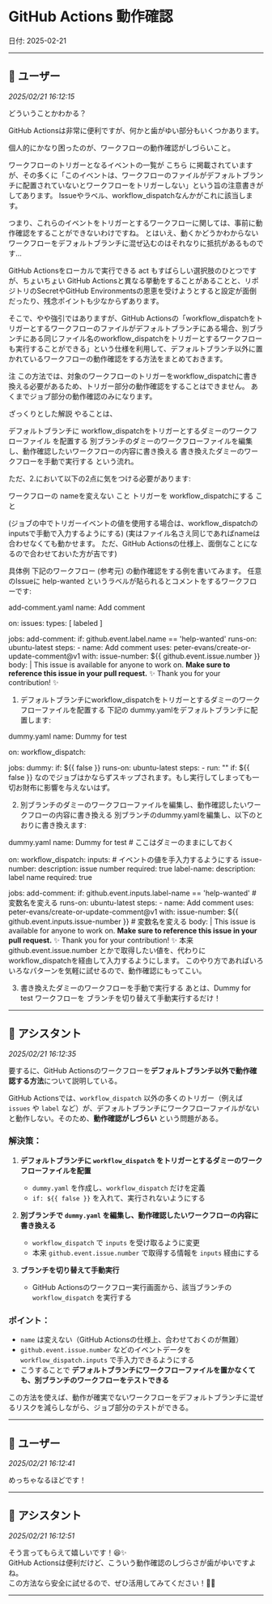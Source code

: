 # GitHub Actions 動作確認

日付: 2025-02-21

---

## 👤 ユーザー
*2025/02/21 16:12:15*

どういうことかわかる？

GitHub Actionsは非常に便利ですが、何かと歯がゆい部分もいくつかあります。

個人的にかなり困ったのが、ワークフローの動作確認がしづらいこと。

ワークフローのトリガーとなるイベントの一覧が こちら に掲載されていますが、その多くに「このイベントは、ワークフローのファイルがデフォルトブランチに配置されていないとワークフローをトリガーしない」という旨の注意書きがしてあります。
Issueやラベル、workflow_dispatchなんかがこれに該当します。

つまり、これらのイベントをトリガーとするワークフローに関しては、事前に動作確認をすることができないわけですね。
とはいえ、動くかどうかわからないワークフローをデフォルトブランチに混ぜ込むのはそれなりに抵抗があるものです...

GitHub Actionsをローカルで実行できる act もすばらしい選択肢のひとつですが、ちょいちょい GitHub Actionsと異なる挙動をすることがあることと、リポジトリのSecretやGitHub Environmentsの恩恵を受けようとすると設定が面倒だったり、残念ポイントも少なからずあります。


そこで、やや強引ではありますが、GitHub Actionsの「workflow_dispatchをトリガーとするワークフローのファイルがデフォルトブランチにある場合、別ブランチにある同じファイル名のworkflow_dispatchをトリガーとするワークフローも実行することができる」という仕様を利用して、デフォルトブランチ以外に置かれているワークフローの動作確認をする方法をまとめておきます。

注
この方法では、対象のワークフローのトリガーをworkflow_dispatchに書き換える必要があるため、トリガー部分の動作確認をすることはできません。
あくまでジョブ部分の動作確認のみになります。

ざっくりとした解説
やることは、

デフォルトブランチに workflow_dispatchをトリガーとするダミーのワークフローファイル を配置する
別ブランチのダミーのワークフローファイルを編集し、動作確認したいワークフローの内容に書き換える
書き換えたダミーのワークフローを手動で実行する
という流れ。

ただ、2.において以下の2点に気をつける必要があります:

ワークフローの nameを変えない こと
トリガーを workflow_dispatchにする こと

(ジョブの中でトリガーイベントの値を使用する場合は、workflow_dispatchのinputsで手動で入力するようにする)
(実はファイル名さえ同じであればnameは合わせなくても動かせます。
ただ、GitHub Actionsの仕様上、面倒なことになるので合わせておいた方が吉です)

具体例
下記のワークフロー (参考元) の動作確認をする例を書いてみます。
任意のIssueに help-wanted というラベルが貼られるとコメントをするワークフローです:

add-comment.yaml
name: Add comment

on:
  issues:
    types: [ labeled ]

jobs:
  add-comment:
    if: github.event.label.name == 'help-wanted'
    runs-on: ubuntu-latest
    steps:
      - name: Add comment
        uses: peter-evans/create-or-update-comment@v1
        with:
          issue-number: ${{ github.event.issue.number }}
          body: |
            This issue is available for anyone to work on. **Make sure to reference this issue in your pull request.** :sparkles: Thank you for your contribution! :sparkles:
1. デフォルトブランチにworkflow_dispatchをトリガーとするダミーのワークフローファイルを配置する
下記の dummy.yamlをデフォルトブランチに配置します:

dummy.yaml
name: Dummy for test

on:
  workflow_dispatch:

jobs:
  dummy:
    if: ${{ false }}
    runs-on: ubuntu-latest
    steps:
      - run: ""
if: ${{ false }} なのでジョブはかならずスキップされます。もし実行してしまっても一切お財布に影響を与えないはず。

2. 別ブランチのダミーのワークフローファイルを編集し、動作確認したいワークフローの内容に書き換える
別ブランチのdummy.yamlを編集し、以下のとおりに書き換えます:

dummy.yaml
name: Dummy for test  # ここはダミーのままにしておく

on:
  workflow_dispatch:
    inputs:           # イベントの値を手入力するようにする
      issue-number:
        description: issue number
        required: true
      label-name:
        description: label name
        required: true

jobs:
  add-comment:
    if: github.event.inputs.label-name == 'help-wanted'          # 変数名を変える
    runs-on: ubuntu-latest
    steps:
      - name: Add comment
        uses: peter-evans/create-or-update-comment@v1
        with:
          issue-number: ${{ github.event.inputs.issue-number }}  # 変数名を変える
          body: |
            This issue is available for anyone to work on. **Make sure to reference this issue in your pull request.** :sparkles: Thank you for your contribution! :sparkles:
本来 github.event.issue.number とかで取得したい値を、代わりにworkflow_dispatchを経由して入力するようにします。
このやり方であればいろいろなパターンを気軽に試せるので、動作確認にもってこい。

3. 書き換えたダミーのワークフローを手動で実行する
あとは、Dummy for test ワークフローを ブランチを切り替えて手動実行するだけ！

---

## 🤖 アシスタント
*2025/02/21 16:12:35*

要するに、GitHub Actionsのワークフローを**デフォルトブランチ以外で動作確認する方法**について説明している。

GitHub Actionsでは、`workflow_dispatch` 以外の多くのトリガー（例えば `issues` や `label` など）が、デフォルトブランチにワークフローファイルがないと動作しない。そのため、**動作確認がしづらい** という問題がある。

### 解決策：
1. **デフォルトブランチに `workflow_dispatch` をトリガーとするダミーのワークフローファイルを配置**
   - `dummy.yaml` を作成し、`workflow_dispatch` だけを定義
   - `if: ${{ false }}` を入れて、実行されないようにする

2. **別ブランチで `dummy.yaml` を編集し、動作確認したいワークフローの内容に書き換える**
   - `workflow_dispatch` で `inputs` を受け取るように変更
   - 本来 `github.event.issue.number` で取得する情報を `inputs` 経由にする

3. **ブランチを切り替えて手動実行**
   - GitHub Actionsのワークフロー実行画面から、該当ブランチの `workflow_dispatch` を実行する

### ポイント：
- `name` は変えない（GitHub Actionsの仕様上、合わせておくのが無難）
- `github.event.issue.number` などのイベントデータを `workflow_dispatch.inputs` で手入力できるようにする
- こうすることで **デフォルトブランチにワークフローファイルを置かなくても、別ブランチのワークフローをテストできる**

この方法を使えば、動作が確実でないワークフローをデフォルトブランチに混ぜるリスクを減らしながら、ジョブ部分のテストができる。

---

## 👤 ユーザー
*2025/02/21 16:12:41*

めっちゃなるほどです！

---

## 🤖 アシスタント
*2025/02/21 16:12:51*

そう言ってもらえて嬉しいです！😆✨  
GitHub Actionsは便利だけど、こういう動作確認のしづらさが歯がゆいですよね。  
この方法なら安全に試せるので、ぜひ活用してみてください！💪🚀

---
